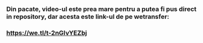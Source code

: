 ### Din pacate, video-ul este prea mare pentru a putea fi pus direct in repository, dar acesta este link-ul de pe wetransfer: 
### https://we.tl/t-2nGIvYEZbj
